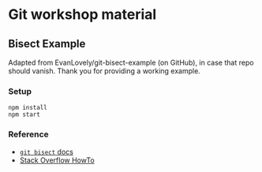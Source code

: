 # Git workshop material

## Bisect Example
Adapted from EvanLovely/git-bisect-example (on GitHub), in case that repo should vanish.
Thank you for providing a working example.

### Setup

    npm install
    npm start

### Reference

- [`git bisect` docs](https://git-scm.com/docs/git-bisect)
- [Stack Overflow HowTo](http://stackoverflow.com/questions/4713088/how-to-use-git-bisect)
